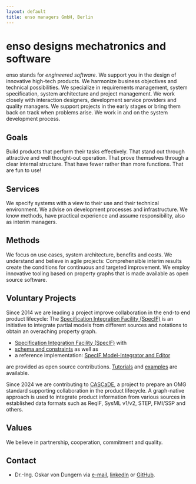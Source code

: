 ```yaml
---
layout: default
title: enso managers GmbH, Berlin
---
```


# enso designs mechatronics and software

enso stands for *engineered software*. 
We support you in the design of innovative high-tech products. We harmonize business objectives and technical possibilities. 
We specialize in requirements management, system specification, system architecture and project management. 
We work closely with interaction designers, development service providers and quality managers. 
We support projects in the early stages or bring them back on track when problems arise. 
We work in and on the system development process.

## Goals

Build products that perform their tasks effectively. That stand out through attractive and well thought-out operation. 
That prove themselves through a clear internal structure. That have fewer rather than more functions. 
That are fun to use!﻿

## Services

We specify systems with a view to their use and their technical environment.
We advise on development processes and infrastructure.
We know methods, have practical experience and assume responsibility, also as interim managers.

## Methods

We focus on use cases, system architecture, benefits and costs. We understand and believe in agile projects:
Comprehensible interim results create the conditions for continuous and targeted improvement.
We employ innovative tooling based on property graphs that is made available as open source software.

## Voluntary Projects

Since 2014 we are leading a project improve collaboration in the end-to end product lifecycle: 
The [Specification Integration Facility (SpecIF)](https://specif.de) is an 
initiative to integrate partial models from different sources and notations to obtain an overaching property graph. 

<ul>
  <li><a href="https://specif.de" target="_blank">Specification Integration Facility (SpecIF)</a> with</li>
  <li><a href="https://github.com/GfSE/SpecIF-Schema" target="_blank">schema and constraints</a> as well as </li>
  <li>a reference implementation: <a href="https://specif.de/apps/edit" target="_blank">SpecIF Model-Integrator and Editor</a></li>
</ul>
are provided as open source contributions. <a href="https://specif.de/Tutorials/" target="_blank">Tutorials</a> and 
<a href="https://specif.de/#examples" target="_blank">examples</a> are available.

<!--  <li><a href="https://specif.de/en/#literature" target="_blank">Literature</a>,</li> -->

Since 2024 we are contributing to <a href="https://cascade.gfse.org" target="_blank">CASCaDE</a>, a project to prepare an 
OMG standard supporting collaboration in the product lifecycle. A graph-native approach is used to integrate product information 
from various sources in established data formats such as ReqIF, SysML v1/v2, STEP, FMI/SSP and others. 

## Values

We believe in partnership, cooperation, commitment and quality.

## Contact
- Dr.-Ing. Oskar von Dungern via [e-mail](mailto:od@enso-managers.de), <a href="https://www.linkedin.com/in/odungern/" target="_blank">linkedIn</a> or <a href="https://github.com/odungern" target="_blank">GitHub</a>.
